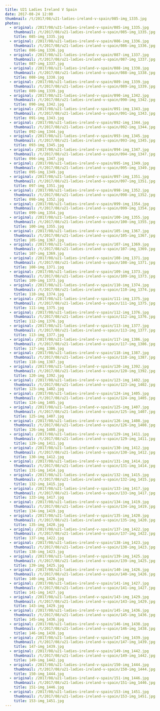 ```yaml
---
title: U21 Ladies Ireland V Spain
date: 2017-08-24 12:00
thumbnail: /t/2017/08/u21-ladies-ireland-v-spain/085-img_1335.jpg
photos:
  - original: /2017/08/u21-ladies-ireland-v-spain/085-img_1335.jpg
    thumbnail: /t/2017/08/u21-ladies-ireland-v-spain/085-img_1335.jpg
    title: 085-img_1335.jpg
  - original: /2017/08/u21-ladies-ireland-v-spain/086-img_1336.jpg
    thumbnail: /t/2017/08/u21-ladies-ireland-v-spain/086-img_1336.jpg
    title: 086-img_1336.jpg
  - original: /2017/08/u21-ladies-ireland-v-spain/087-img_1337.jpg
    thumbnail: /t/2017/08/u21-ladies-ireland-v-spain/087-img_1337.jpg
    title: 087-img_1337.jpg
  - original: /2017/08/u21-ladies-ireland-v-spain/088-img_1338.jpg
    thumbnail: /t/2017/08/u21-ladies-ireland-v-spain/088-img_1338.jpg
    title: 088-img_1338.jpg
  - original: /2017/08/u21-ladies-ireland-v-spain/089-img_1339.jpg
    thumbnail: /t/2017/08/u21-ladies-ireland-v-spain/089-img_1339.jpg
    title: 089-img_1339.jpg
  - original: /2017/08/u21-ladies-ireland-v-spain/090-img_1342.jpg
    thumbnail: /t/2017/08/u21-ladies-ireland-v-spain/090-img_1342.jpg
    title: 090-img_1342.jpg
  - original: /2017/08/u21-ladies-ireland-v-spain/091-img_1343.jpg
    thumbnail: /t/2017/08/u21-ladies-ireland-v-spain/091-img_1343.jpg
    title: 091-img_1343.jpg
  - original: /2017/08/u21-ladies-ireland-v-spain/092-img_1344.jpg
    thumbnail: /t/2017/08/u21-ladies-ireland-v-spain/092-img_1344.jpg
    title: 092-img_1344.jpg
  - original: /2017/08/u21-ladies-ireland-v-spain/093-img_1345.jpg
    thumbnail: /t/2017/08/u21-ladies-ireland-v-spain/093-img_1345.jpg
    title: 093-img_1345.jpg
  - original: /2017/08/u21-ladies-ireland-v-spain/094-img_1347.jpg
    thumbnail: /t/2017/08/u21-ladies-ireland-v-spain/094-img_1347.jpg
    title: 094-img_1347.jpg
  - original: /2017/08/u21-ladies-ireland-v-spain/095-img_1349.jpg
    thumbnail: /t/2017/08/u21-ladies-ireland-v-spain/095-img_1349.jpg
    title: 095-img_1349.jpg
  - original: /2017/08/u21-ladies-ireland-v-spain/097-img_1351.jpg
    thumbnail: /t/2017/08/u21-ladies-ireland-v-spain/097-img_1351.jpg
    title: 097-img_1351.jpg
  - original: /2017/08/u21-ladies-ireland-v-spain/098-img_1352.jpg
    thumbnail: /t/2017/08/u21-ladies-ireland-v-spain/098-img_1352.jpg
    title: 098-img_1352.jpg
  - original: /2017/08/u21-ladies-ireland-v-spain/099-img_1354.jpg
    thumbnail: /t/2017/08/u21-ladies-ireland-v-spain/099-img_1354.jpg
    title: 099-img_1354.jpg
  - original: /2017/08/u21-ladies-ireland-v-spain/100-img_1355.jpg
    thumbnail: /t/2017/08/u21-ladies-ireland-v-spain/100-img_1355.jpg
    title: 100-img_1355.jpg
  - original: /2017/08/u21-ladies-ireland-v-spain/105-img_1367.jpg
    thumbnail: /t/2017/08/u21-ladies-ireland-v-spain/105-img_1367.jpg
    title: 105-img_1367.jpg
  - original: /2017/08/u21-ladies-ireland-v-spain/107-img_1369.jpg
    thumbnail: /t/2017/08/u21-ladies-ireland-v-spain/107-img_1369.jpg
    title: 107-img_1369.jpg
  - original: /2017/08/u21-ladies-ireland-v-spain/108-img_1371.jpg
    thumbnail: /t/2017/08/u21-ladies-ireland-v-spain/108-img_1371.jpg
    title: 108-img_1371.jpg
  - original: /2017/08/u21-ladies-ireland-v-spain/109-img_1373.jpg
    thumbnail: /t/2017/08/u21-ladies-ireland-v-spain/109-img_1373.jpg
    title: 109-img_1373.jpg
  - original: /2017/08/u21-ladies-ireland-v-spain/110-img_1374.jpg
    thumbnail: /t/2017/08/u21-ladies-ireland-v-spain/110-img_1374.jpg
    title: 110-img_1374.jpg
  - original: /2017/08/u21-ladies-ireland-v-spain/111-img_1375.jpg
    thumbnail: /t/2017/08/u21-ladies-ireland-v-spain/111-img_1375.jpg
    title: 111-img_1375.jpg
  - original: /2017/08/u21-ladies-ireland-v-spain/112-img_1376.jpg
    thumbnail: /t/2017/08/u21-ladies-ireland-v-spain/112-img_1376.jpg
    title: 112-img_1376.jpg
  - original: /2017/08/u21-ladies-ireland-v-spain/113-img_1377.jpg
    thumbnail: /t/2017/08/u21-ladies-ireland-v-spain/113-img_1377.jpg
    title: 113-img_1377.jpg
  - original: /2017/08/u21-ladies-ireland-v-spain/117-img_1386.jpg
    thumbnail: /t/2017/08/u21-ladies-ireland-v-spain/117-img_1386.jpg
    title: 117-img_1386.jpg
  - original: /2017/08/u21-ladies-ireland-v-spain/118-img_1387.jpg
    thumbnail: /t/2017/08/u21-ladies-ireland-v-spain/118-img_1387.jpg
    title: 118-img_1387.jpg
  - original: /2017/08/u21-ladies-ireland-v-spain/120-img_1392.jpg
    thumbnail: /t/2017/08/u21-ladies-ireland-v-spain/120-img_1392.jpg
    title: 120-img_1392.jpg
  - original: /2017/08/u21-ladies-ireland-v-spain/123-img_1402.jpg
    thumbnail: /t/2017/08/u21-ladies-ireland-v-spain/123-img_1402.jpg
    title: 123-img_1402.jpg
  - original: /2017/08/u21-ladies-ireland-v-spain/124-img_1405.jpg
    thumbnail: /t/2017/08/u21-ladies-ireland-v-spain/124-img_1405.jpg
    title: 124-img_1405.jpg
  - original: /2017/08/u21-ladies-ireland-v-spain/125-img_1407.jpg
    thumbnail: /t/2017/08/u21-ladies-ireland-v-spain/125-img_1407.jpg
    title: 125-img_1407.jpg
  - original: /2017/08/u21-ladies-ireland-v-spain/126-img_1408.jpg
    thumbnail: /t/2017/08/u21-ladies-ireland-v-spain/126-img_1408.jpg
    title: 126-img_1408.jpg
  - original: /2017/08/u21-ladies-ireland-v-spain/129-img_1411.jpg
    thumbnail: /t/2017/08/u21-ladies-ireland-v-spain/129-img_1411.jpg
    title: 129-img_1411.jpg
  - original: /2017/08/u21-ladies-ireland-v-spain/130-img_1412.jpg
    thumbnail: /t/2017/08/u21-ladies-ireland-v-spain/130-img_1412.jpg
    title: 130-img_1412.jpg
  - original: /2017/08/u21-ladies-ireland-v-spain/131-img_1414.jpg
    thumbnail: /t/2017/08/u21-ladies-ireland-v-spain/131-img_1414.jpg
    title: 131-img_1414.jpg
  - original: /2017/08/u21-ladies-ireland-v-spain/132-img_1415.jpg
    thumbnail: /t/2017/08/u21-ladies-ireland-v-spain/132-img_1415.jpg
    title: 132-img_1415.jpg
  - original: /2017/08/u21-ladies-ireland-v-spain/133-img_1417.jpg
    thumbnail: /t/2017/08/u21-ladies-ireland-v-spain/133-img_1417.jpg
    title: 133-img_1417.jpg
  - original: /2017/08/u21-ladies-ireland-v-spain/134-img_1419.jpg
    thumbnail: /t/2017/08/u21-ladies-ireland-v-spain/134-img_1419.jpg
    title: 134-img_1419.jpg
  - original: /2017/08/u21-ladies-ireland-v-spain/135-img_1420.jpg
    thumbnail: /t/2017/08/u21-ladies-ireland-v-spain/135-img_1420.jpg
    title: 135-img_1420.jpg
  - original: /2017/08/u21-ladies-ireland-v-spain/137-img_1422.jpg
    thumbnail: /t/2017/08/u21-ladies-ireland-v-spain/137-img_1422.jpg
    title: 137-img_1422.jpg
  - original: /2017/08/u21-ladies-ireland-v-spain/138-img_1423.jpg
    thumbnail: /t/2017/08/u21-ladies-ireland-v-spain/138-img_1423.jpg
    title: 138-img_1423.jpg
  - original: /2017/08/u21-ladies-ireland-v-spain/139-img_1425.jpg
    thumbnail: /t/2017/08/u21-ladies-ireland-v-spain/139-img_1425.jpg
    title: 139-img_1425.jpg
  - original: /2017/08/u21-ladies-ireland-v-spain/140-img_1426.jpg
    thumbnail: /t/2017/08/u21-ladies-ireland-v-spain/140-img_1426.jpg
    title: 140-img_1426.jpg
  - original: /2017/08/u21-ladies-ireland-v-spain/141-img_1427.jpg
    thumbnail: /t/2017/08/u21-ladies-ireland-v-spain/141-img_1427.jpg
    title: 141-img_1427.jpg
  - original: /2017/08/u21-ladies-ireland-v-spain/143-img_1429.jpg
    thumbnail: /t/2017/08/u21-ladies-ireland-v-spain/143-img_1429.jpg
    title: 143-img_1429.jpg
  - original: /2017/08/u21-ladies-ireland-v-spain/145-img_1436.jpg
    thumbnail: /t/2017/08/u21-ladies-ireland-v-spain/145-img_1436.jpg
    title: 145-img_1436.jpg
  - original: /2017/08/u21-ladies-ireland-v-spain/146-img_1438.jpg
    thumbnail: /t/2017/08/u21-ladies-ireland-v-spain/146-img_1438.jpg
    title: 146-img_1438.jpg
  - original: /2017/08/u21-ladies-ireland-v-spain/147-img_1439.jpg
    thumbnail: /t/2017/08/u21-ladies-ireland-v-spain/147-img_1439.jpg
    title: 147-img_1439.jpg
  - original: /2017/08/u21-ladies-ireland-v-spain/149-img_1442.jpg
    thumbnail: /t/2017/08/u21-ladies-ireland-v-spain/149-img_1442.jpg
    title: 149-img_1442.jpg
  - original: /2017/08/u21-ladies-ireland-v-spain/150-img_1444.jpg
    thumbnail: /t/2017/08/u21-ladies-ireland-v-spain/150-img_1444.jpg
    title: 150-img_1444.jpg
  - original: /2017/08/u21-ladies-ireland-v-spain/151-img_1446.jpg
    thumbnail: /t/2017/08/u21-ladies-ireland-v-spain/151-img_1446.jpg
    title: 151-img_1446.jpg
  - original: /2017/08/u21-ladies-ireland-v-spain/153-img_1451.jpg
    thumbnail: /t/2017/08/u21-ladies-ireland-v-spain/153-img_1451.jpg
    title: 153-img_1451.jpg
---
```

